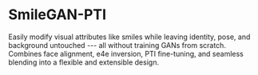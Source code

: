 # SmileGAN-PTI
Easily modify visual attributes like smiles while leaving identity, pose, and background untouched --- all without training GANs from scratch. Combines face alignment, e4e inversion, PTI fine-tuning, and seamless blending into a flexible and extensible design.
